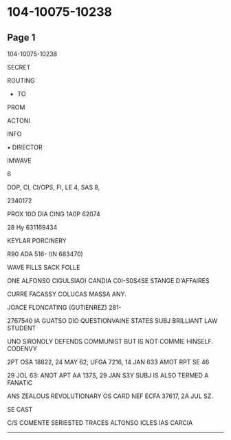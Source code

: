 # 104-10075-10238

## Page 1

104-10075-10238

SECRET

ROUTING

- TO

PROM

ACTONI

INFO

• DIRECTOR

IMWAVE

6

DOP, CI, CI/OPS, FI, LE 4, SAS 8,

2340172

PROX 10O DIA CING 1A0P 62074

28 Hy 631169434

KEYLAR PORCINERY

R90 ADA 516- (IN 683470)

WAVE FILLS SACK FOLLE

ONE ALFONSO CIGULSIAO) CANDIA C0I-S0S4SE STANGE D'AFFAIRES

CURRE FACASSY COLUCAS MASSA ANY.

JOACE FLONCATING (GUTIENREZ) 281-

2767540 IA GUATSO DIO QUESTIONVAINE STATES SUBJ BRILLIANT LAW STUDENT

UNO SIRONOLY DEFENDS COMMUNIST BUT IS NOT COMMIE HINSELF. CODENVY

2PT OSA 18822, 24 MAY 62; UFGA 7216, 14 JAN 633 AMOT RPT SE 46

29 JOL 63: ANOT APT AA 137S, 29 JAN S3Y SUBJ IS ALSO TERMED A FANATIC

ANS ZEALOUS REVOLUTIONARY OS CARD NEF ECFA 37617, 2A JUL SZ.

SE CAST

C/S COMENTE SERIESTED TRACES ALTONSO ICLES IAS CARCIA

---

